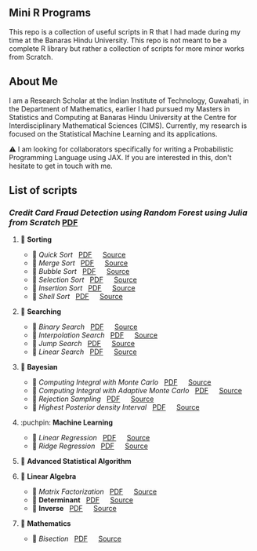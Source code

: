 ## Mini R Programs

This repo is a collection of useful scripts in R that I had made during my time at the Banaras Hindu University. This repo is not meant to be a complete R library but rather a collection of scripts for more minor works from Scratch.

## About Me

I am a Research Scholar at the Indian Institute of Technology, Guwahati, in the 
Department of Mathematics, earlier I had pursued my Masters in Statistics and 
Computing at Banaras Hindu University at the Centre for Interdisciplinary 
Mathematical Sciences (CIMS). Currently, my research is focused on the 
Statistical Machine Learning and its applications.  

:warning: I am looking for collaborators specifically for writing a Probabilistic 
Programming Language using JAX. If you are interested in this, don't hesitate to get in touch with me. 


## List of scripts

### *Credit Card Fraud Detection using Random Forest using Julia from Scratch*  [PDF](Credit%20Card%20Fraud%20Detection%20Using%20Random%20Forest.pdf)

1. :pushpin: **Sorting**  
   - :round_pushpin: *Quick Sort*  &nbsp; [PDF](Sorting/QuickSort/quicksort.pdf)  &emsp; [Source](Sorting/QuickSort/quicksort.R)  
   - :round_pushpin: *Merge Sort*  &nbsp; [PDF](Sorting/Merge%20Sort/mergesort.pdf)  &emsp; [Source](Sorting/Merge%20Sort/mergesort.R)
    - :round_pushpin: *Bubble Sort*  &nbsp; [PDF](Sorting/Bubble%20Sort/bubblesort.pdf)  &emsp; [Source](Sorting/Bubble%20Sort/bubblesort.R)
    - :round_pushpin: *Selection Sort*  &nbsp; [PDF](Sorting/Selection%20Sort/selectionsort.pdf)  &emsp; [Source](Sorting/Selection%20Sort/selectionsort.R)
    - :round_pushpin: *Insertion Sort*  &nbsp; [PDF](Sorting/Insertion%20Sort/insertionsort.pdf)  &emsp; [Source](Sorting/Insertion%20Sort/insertionsort.R)
    - :round_pushpin: *Shell Sort*  &nbsp; [PDF](Sorting/Shell%20Sort/shellsort.pdf)  &emsp; [Source](Sorting/Shell%20Sort/shellsort.R)
2. :pushpin: **Searching**  
   - :round_pushpin: *Binary Search*  &nbsp; [PDF](Searching/BinarySearch/binarysearch.pdf)  &emsp; [Source](Searching/BinarySearch/binarysearch.R)
   - :round_pushpin: *Interpolation Search*  &nbsp; [PDF](Searching/InterpolationSearch/interpolationsearch.pdf)  &emsp; [Source](Searching/InterpolationSearch/interpolationsearch.R)
   - :round_pushpin: *Jump Search*  &nbsp; [PDF](Searching/JumpSearch/jumpsearch.pdf)  &emsp; [Source](Searching/JumpSearch/jumpsearch.R)
   - :round_pushpin: *Linear Search*  &nbsp; [PDF](Searching/LinearSearch/linearsearch.pdf)  &emsp; [Source](Searching/LinearSearch/linearsearch.R)

7. :pushpin: **Bayesian**
    - :round_pushpin: *Computing Integral with Monte Carlo*  &nbsp; [PDF](Bayesian/MonteCarlo/montecarlo.pdf)  &emsp; [Source](Bayesian/MonteCarlo/montecarlo.Rmd)
    - :round_pushpin: *Computing Integral with Adaptive Monte Carlo*  &nbsp; [PDF](Bayesian/AdaptiveMonteCarlo/adaptivemontecarlo.pdf)  &emsp; [Source](Bayesian/AdaptiveMonteCarlo/adaptivemontecarlo.Rmd)
    - :round_pushpin: *Rejection Sampling* &nbsp; [PDF](Bayesian/RejectionSampling/rejectionsampling.pdf)  &emsp; [Source](Bayesian/RejectionSampling/rejectionsampling.Rmd)
    - :round_pushpin: *Highest Posterior density Interval*  &nbsp; [PDF](Bayesian/HighestPosteriorDensityInterval/highestposteriordensityinterval.pdf)  &emsp; [Source](Bayesian/HighestPosteriorDensityInterval/highestposteriordensityinterval.R)

5. :puchpin: **Machine Learning**
    - :round_pushpin: *Linear Regression*  &nbsp; [PDF](Machine%20Learning/Regression/Linear%20Regression/linearregression.pdf) &emsp; [Source](Machine%20Learning/Regression/Linear%20Regression/linearregression.R)
    - :round_pushpin: *Ridge Regression*  &nbsp; [PDF](Machine%20Learning/Regression/Ridge%20Regression/ridgeregression.pdf) &emsp; [Source](Machine%20Learning/Regression/Ridge%20Regression/ridgeregression.R)

8. :pushpin: **Advanced Statistical Algorithm**

10. :pushpin: **Linear Algebra**
    - :round_pushpin: *Matrix Factorization*  &nbsp; [PDF](LinearAlgebra/MatrixFactorization/matrixfactorization.pdf)  &emsp; [Source](LinearAlgebra/MatrixFactorization/matrixfactorization.R)
    - :round_pushpin: **Determinant** &nbsp; [PDF](Linear%20Algebra/Determinant/determinant.pdf)  &emsp; [Source](Linear%20Algebra/Determinant/determinant.R)
    - :round_pushpin: **Inverse** &nbsp; [PDF](Linear%20Algebra/Inverse/inverse.pdf)  &emsp; [Source](Linear%20Algebra/Inverse/inverse.R)

11. :pushpin: **Mathematics**
    - :round_pushpin: *Bisection*  &nbsp; [PDF](Mathematics/bisection.pdf)  &emsp; [Source](Mathematics/bisection.R)

    


